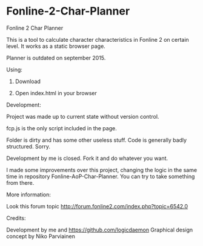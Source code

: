 # Fonline-2-Char-Planner
Fonline 2 Char Planner

This is a tool to calculate character characteristics in Fonline 2 on certain level.
It works as a static browser page.

Planner is outdated on september 2015.

Using:

1. Download

2. Open index.html in your browser

Development:

Project was made up to current state without version control.

fcp.js is the only script included in the page.

Folder is dirty and has some other useless stuff.
Code is generally badly structured. Sorry.

Development by me is closed. Fork it and do whatever you want.

I made some improvements over this project, changing the logic in the same time in repository Fonline-AoP-Char-Planner. You can try to take something from there.

More information:

Look this forum topic http://forum.fonline2.com/index.php?topic=6542.0

Credits:

Development by me and https://github.com/logicdaemon
Graphical design concept by Niko Parviainen